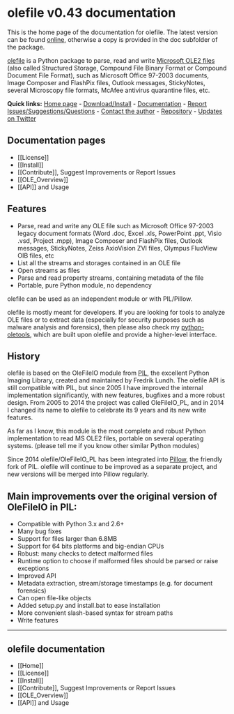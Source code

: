 olefile v0.43 documentation
===========================

This is the home page of the documentation for olefile. The latest version can be found
[online](https://github.com/decalage2/olefile/wiki), otherwise a copy is provided in the doc subfolder of the package.

[olefile](https://www.decalage.info/olefile) is a Python package to parse, read and write
[Microsoft OLE2 files](http://en.wikipedia.org/wiki/Compound_File_Binary_Format)
(also called Structured Storage, Compound File Binary Format or Compound Document File Format), such as Microsoft
Office 97-2003 documents, Image Composer and FlashPix files, Outlook messages, StickyNotes, several Microscopy file
formats, McAfee antivirus quarantine files, etc.


**Quick links:**
[Home page](https://www.decalage.info/olefile) -
[Download/Install](https://github.com/decalage2/olefile/wiki/Install) -
[Documentation](https://github.com/decalage2/olefile/wiki) -
[Report Issues/Suggestions/Questions](https://github.com/decalage2/olefile/issues) -
[Contact the author](https://www.decalage.info/contact) -
[Repository](https://github.com/decalage2/olefile/wiki) -
[Updates on Twitter](https://twitter.com/decalage2)

Documentation pages
-------------------

- [[License]]
- [[Install]]
- [[Contribute]], Suggest Improvements or Report Issues
- [[OLE_Overview]]
- [[API]] and Usage


Features
--------

- Parse, read and write any OLE file such as Microsoft Office 97-2003 legacy document formats (Word .doc, Excel .xls,
    PowerPoint .ppt, Visio .vsd, Project .mpp), Image Composer and FlashPix files, Outlook messages, StickyNotes, Zeiss
    AxioVision ZVI files, Olympus FluoView OIB files, etc
- List all the streams and storages contained in an OLE file
- Open streams as files
- Parse and read property streams, containing metadata of the file
- Portable, pure Python module, no dependency

olefile can be used as an independent module or with PIL/Pillow.

olefile is mostly meant for developers. If you are looking for tools to analyze OLE files or to extract data
(especially for security purposes such as malware analysis and forensics), then please also check my
[python-oletools](https://www.decalage.info/python/oletools), which are built upon olefile and provide a higher-level
interface.


History
-------

olefile is based on the OleFileIO module from [PIL](http://www.pythonware.com/products/pil/index.htm), the excellent
Python Imaging Library, created and maintained by Fredrik Lundh. The olefile API is still compatible with PIL, but
since 2005 I have improved the internal implementation significantly, with new features, bugfixes and a more robust
design. From 2005 to 2014 the project was called OleFileIO_PL, and in 2014 I changed its name to olefile to celebrate
its 9 years and its new write features.

As far as I know, this module is the most complete and robust Python implementation to read MS OLE2 files, portable on
several operating systems. (please tell me if you know other similar Python modules)

Since 2014 olefile/OleFileIO_PL has been integrated into [Pillow](http://python-imaging.github.io/), the friendly fork
of PIL. olefile will continue to be improved as a separate project, and new versions will be merged into Pillow regularly.

Main improvements over the original version of OleFileIO in PIL:
----------------------------------------------------------------

- Compatible with Python 3.x and 2.6+
- Many bug fixes
- Support for files larger than 6.8MB
- Support for 64 bits platforms and big-endian CPUs
- Robust: many checks to detect malformed files
- Runtime option to choose if malformed files should be parsed or raise exceptions
- Improved API
- Metadata extraction, stream/storage timestamps (e.g. for document forensics)
- Can open file-like objects
- Added setup.py and install.bat to ease installation
- More convenient slash-based syntax for stream paths
- Write features


--------------------------------------------------------------------------

olefile documentation
---------------------

- [[Home]]
- [[License]]
- [[Install]]
- [[Contribute]], Suggest Improvements or Report Issues
- [[OLE_Overview]]
- [[API]] and Usage
